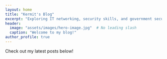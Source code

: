 ```yaml
---
layout: home
title: "Kermit's Blog"
excerpt: "Exploring IT networking, security skills, and government security news."
header:
  image: "assets/images/hero-image.jpg"  # No leading slash
  caption: "Welcome to my blog!"
author_profile: true
---
```


Check out my latest posts below!
